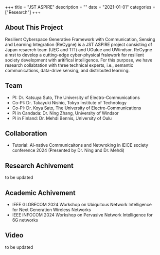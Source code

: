 +++
title = "JST ASPIRE"
description = ""
date = "2021-01-01"
categories = ["Research"]
+++

## About This Project
Resilient Cyberspace Generative Framework with Communication, Sensing and Learning Integration (ReCygne) is a JST ASPIRE project consisting of Japan resaerch team (UEC and TIT) and UOulue and UWindsor. ReCygne aimst to develop a cutting-edge cyber-physical fralework for resilient society development with aritifical intelligence. For this purpose, we have research collabtation with three technical experts, i.e., semantic communications, data-drive sensing, and distributed learning.

## Team
- PI: Dr. Katsuya Suto, The University of Electro-Communications
- Co-PI: Dr. Takayuki Nishio, Tokyo Institute of Technology
- Co-PI: Dr. Koya Sato, The University of Electro-Communications
- PI in Candada: Dr. Ning Zhang, University of Windsor
- PI in Finland: Dr. Mehdi Bennis, University of Oulu

## Collaboration
- Tutorial: AI-native Communicaitons and Netwroking in IEICE society conference 2024 (Presented by Dr. Ning and Dr. Mehdi)

## Research Achivement
to be updated

## Academic Achivement
- IEEE GLOBECOM 2024 Workshop on Ubiquitous Network Intelligence for Next Generation Wireless Networks
- IEEE INFOCOM 2024 Workshop on Pervasive Network Intelligence for 6G networks
  
## Video
to be updated